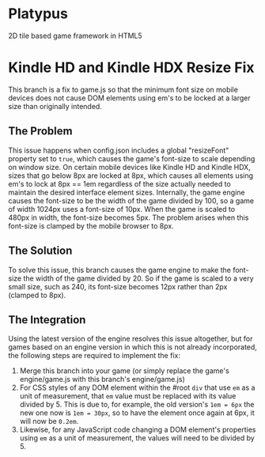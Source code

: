 Platypus
========

2D tile based game framework in HTML5

Kindle HD and Kindle HDX Resize Fix
===================================

This branch is a fix to game.js so that the minimum font size on mobile devices does not cause DOM elements using em's to be locked at a larger size than originally intended.

The Problem
-----------
This issue happens when config.json includes a global "resizeFont" property set to `true`, which causes the game's font-size to scale depending on window size. On certain mobile devices like Kindle HD and Kindle HDX, sizes that go below 8px are locked at 8px, which causes all elements using em's to lock at 8px == 1em regardless of the size actually needed to maintain the desired interface element sizes. Internally, the game engine causes the font-size to be the width of the game divided by 100, so a game of width 1024px uses a font-size of 10px. When the game is scaled to 480px in width, the font-size becomes 5px. The problem arises when this font-size is clamped by the mobile browser to 8px.

The Solution
------------
To solve this issue, this branch causes the game engine to make the font-size the width of the game divided by 20. So if the game is scaled to a very small size, such as 240, its font-size becomes 12px rather than 2px (clamped to 8px).

The Integration
---------------
Using the latest version of the engine resolves this issue altogether, but for games based on an engine version in which this is not already incorporated, the following steps are required to implement the fix:
1. Merge this branch into your game (or simply replace the game's engine/game.js with this branch's engine/game.js)
2. For CSS styles of any DOM element within the #root `div` that use `em` as a unit of measurement, that `em` value must be replaced with its value divided by 5. This is due to, for example, the old version's `1em = 6px` the new one now is `1em = 30px`, so to have the element once again at 6px, it will now be `0.2em`.
3. Likewise, for any JavaScript code changing a DOM element's properties using `em` as a unit of measurement, the values will need to be divided by 5.
